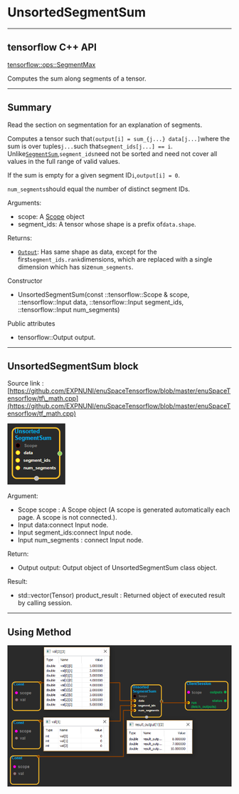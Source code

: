 # UnsortedSegmentSum

---

## tensorflow C++ API

[tensorflow::ops::SegmentMax](https://www.tensorflow.org/api_docs/cc/class/tensorflow/ops/unsorted-segment-max)

Computes the sum along segments of a tensor.

---

## Summary

Read the section on segmentation for an explanation of segments.

Computes a tensor such that`(output[i] = sum_{j...} data[j...]`where the sum is over tuples`j...`such that`segment_ids[j...] == i`. Unlike[`SegmentSum`](https://www.tensorflow.org/api_docs/cc/class/tensorflow/ops/segment-sum.html#classtensorflow_1_1ops_1_1_segment_sum),`segment_ids`need not be sorted and need not cover all values in the full range of valid values.

If the sum is empty for a given segment ID`i`,`output[i] = 0`.

`num_segments`should equal the number of distinct segment IDs.

Arguments:

* scope: A [Scope](https://www.tensorflow.org/api_docs/cc/class/tensorflow/scope.html#classtensorflow_1_1_scope) object
* segment\_ids: A tensor whose shape is a prefix of`data.shape`.

Returns:

* [`Output`](https://www.tensorflow.org/api_docs/cc/class/tensorflow/output.html#classtensorflow_1_1_output): Has same shape as data, except for the first`segment_ids.rank`dimensions, which are replaced with a single dimension which has size`num_segments`.

Constructor

* UnsortedSegmentSum\(const ::tensorflow::Scope & scope, ::tensorflow::Input data, ::tensorflow::Input segment\_ids, ::tensorflow::Input num\_segments\) 

Public attributes

* tensorflow::Output output.

---

## UnsortedSegmentSum block

Source link : [https://github.com/EXPNUNI/enuSpaceTensorflow/blob/master/enuSpaceTensorflow/tf\_math.cpp](https://github.com/EXPNUNI/enuSpaceTensorflow/blob/master/enuSpaceTensorflow/tf_math.cpp)

![](/assets/math_UnsortedSegmentSum_Symbol.png)

Argument:

* Scope scope : A Scope object \(A scope is generated automatically each page. A scope is not connected.\).
* Input data:connect  Input node.
* Input segment\_ids:connect  Input node.
* Input num\_segments : connect  Input node.

Return:

* Output output: Output object of UnsortedSegmentSum class object.

Result:

* std::vector\(Tensor\) product\_result : Returned object of executed result by calling session.

---

## Using Method

![](/assets/math_UnsortedSegmentSum_Method.png)

